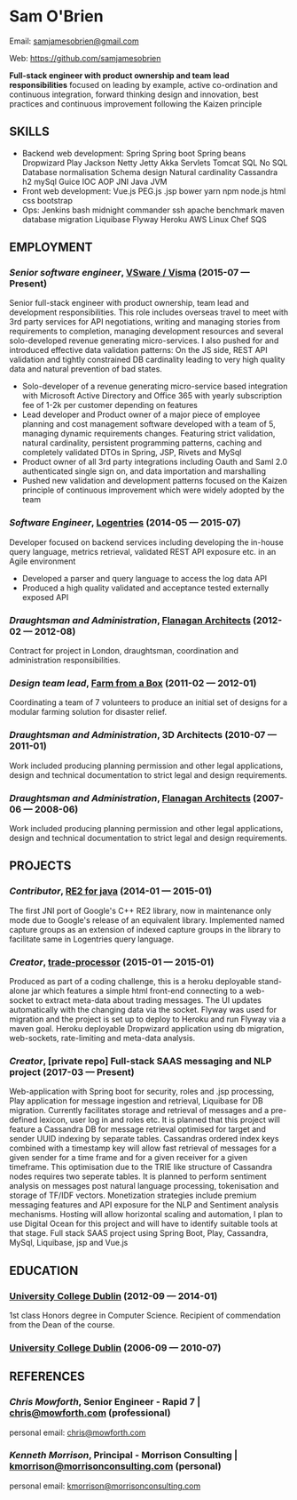 Sam O&#x27;Brien
============
Email: samjamesobrien@gmail.com

Web: https://github.com/samjamesobrien

**Full-stack engineer with product ownership and team lead responsibilities** focused on leading by example, active co-ordination and continuous integration, forward thinking design and innovation, best practices and continuous improvement following the Kaizen principle

## SKILLS

  - Backend web development: Spring Spring boot Spring beans Dropwizard Play Jackson Netty Jetty Akka Servlets Tomcat SQL No SQL Database normalisation Schema design Natural cardinality Cassandra h2 mySql Guice IOC AOP JNI Java JVM 
  - Front web development: Vue.js PEG.js .jsp bower yarn npm node.js html css bootstrap 
  - Ops: Jenkins bash midnight commander ssh apache benchmark maven database migration Liquibase Flyway Heroku AWS Linux Chef SQS 

## EMPLOYMENT

### *Senior software engineer*, [VSware / Visma](https://www.visma.com/) (2015-07 — Present)

Senior full-stack engineer with product ownership, team lead and development responsibilities. This role includes overseas travel to meet with 3rd party services for API negotiations, writing and managing stories from requirements to completion, managing development resources and several solo-developed revenue generating micro-services. I also pushed for and introduced effective data validation patterns: On the JS side, REST API validation and tightly constrained DB cardinality leading to very high quality data and natural prevention of bad states.
  - Solo-developer of a revenue generating micro-service based integration with Microsoft Active Directory and Office 365 with yearly subscription fee of 1-2k per customer depending on features
  - Lead developer and Product owner of a major piece of employee planning and cost management software developed with a team of 5, managing dynamic requirements changes. Featuring strict validation, natural cardinality, persistent programming patterns, caching and completely validated DTOs in Spring, JSP, Rivets and MySql
  - Product owner of all 3rd party integrations including Oauth and Saml 2.0 authenticated single sign on, and data importation and marshalling
  - Pushed new validation and development patterns focused on the Kaizen principle of continuous improvement which were widely adopted by the team

### *Software Engineer*, [Logentries](https://logentries.com/) (2014-05 — 2015-07)

Developer focused on backend services including developing the in-house query language, metrics retrieval, validated REST API exposure etc. in an Agile environment
  - Developed a parser and query language to access the log data API
  - Produced a high quality validated and acceptance tested externally exposed API

### *Draughtsman and Administration*, [Flanagan Architects](http://www.flanaganarchitects.ie/) (2012-02 — 2012-08)

Contract for project in London, draughtsman, coordination and administration responsibilities.

### *Design team lead*, [Farm from a Box](http://www.farmfromabox.com/) (2011-02 — 2012-01)

Coordinating a team of 7 volunteers to produce an initial set of designs for a modular farming solution for disaster relief.

### *Draughtsman and Administration*, 3D Architects (2010-07 — 2011-01)

Work included producing planning permission and other legal applications, design and technical documentation to strict legal and design requirements.

### *Draughtsman and Administration*, [Flanagan Architects](http://www.flanaganarchitects.ie/) (2007-06 — 2008-06)

Work included producing planning permission and other legal applications, design and technical documentation to strict legal and design requirements.


## PROJECTS

### *Contributor*, [RE2 for java](https://github.com/rapid7/re2-java) (2014-01 — 2015-01)

The first JNI port of Google's C++ RE2 library, now in maintenance only mode due to Google's release of an equivalent library.
Implemented named capture groups as an extension of indexed capture groups in the library to facilitate same in Logentries query language.

### *Creator*, [trade-processor](https://github.com/samjamesobrien/trade_processor) (2015-01 — 2015-01)

Produced as part of a coding challenge, this is a heroku deployable stand-alone jar which features a simple html front-end connecting to a web-socket to extract meta-data about trading messages.
The UI updates automatically with the changing data via the socket.
Flyway was used for migration and the project is set up to deploy to Heroku and run Flyway via a maven goal.
Heroku deployable Dropwizard application using db migration, web-sockets, rate-limiting and meta-data analysis.

### *Creator*, [private repo] Full-stack SAAS messaging and NLP project (2017-03 — Present)

Web-application with Spring boot for security, roles and .jsp processing, Play application for message ingestion and retrieval, Liquibase for DB migration.
Currently facilitates storage and retrieval of messages and a pre-defined lexicon, user log in and roles etc.
It is planned that this project will feature a Cassandra DB for message retrieval optimised for target and sender UUID indexing by separate tables. Cassandras ordered index keys combined with a timestamp key will allow fast retrieval of messages for a given sender for a time frame and for a given receiver for a given timeframe. This optimisation due to the TRIE like structure of Cassandra nodes requires two seperate tables.
It is planned to perform sentiment analysis on messages post natural language processing, tokenisation and storage of TF/IDF vectors.
Monetization strategies include premium messaging features and API exposure for the NLP and Sentiment analysis mechanisms.
Hosting will allow horizontal scaling and automation, I plan to use Digital Ocean for this project and will have to identify suitable tools at that stage.
Full stack SAAS project using Spring Boot, Play, Cassandra, MySql, Liquibase, jsp and Vue.js



## EDUCATION

### [University College Dublin](https://www.ucd.ie/) (2012-09 — 2014-01)

1st class Honors degree in Computer Science. Recipient of commendation from the Dean of the course.


### [University College Dublin](https://www.ucd.ie/) (2006-09 — 2010-07)











## REFERENCES

### *Chris Mowforth*, Senior Engineer - Rapid 7 | chris@mowforth.com (professional)
personal email: chris@mowforth.com

### *Kenneth Morrison*, Principal - Morrison Consulting | kmorrison@morrisonconsulting.com (personal)
personal email: kmorrison@morrisonconsulting.com


